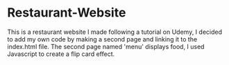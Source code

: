 # Restaurant-Website

This is a restaurant website I made following a tutorial on Udemy, I decided to add my own code by making a second page and linking it to the index.html file. The second page named 'menu' displays food, I used Javascript to create a flip card effect. 

